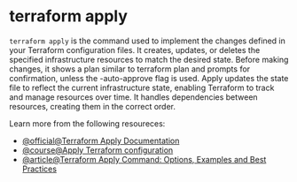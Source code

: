 # terraform apply

`terraform apply` is the command used to implement the changes defined in your Terraform configuration files. It creates, updates, or deletes the specified infrastructure resources to match the desired state. Before making changes, it shows a plan similar to terraform plan and prompts for confirmation, unless the -auto-approve flag is used. Apply updates the state file to reflect the current infrastructure state, enabling Terraform to track and manage resources over time. It handles dependencies between resources, creating them in the correct order.

Learn more from the following resoureces:

- [@official@Terraform Apply Documentation](https://developer.hashicorp.com/terraform/cli/commands/apply)
- [@course@Apply Terraform configuration](https://developer.hashicorp.com/terraform/tutorials/cli/apply)
- [@article@Terraform Apply Command: Options, Examples and Best Practices](https://www.env0.com/blog/terraform-apply-guide-command-options-and-examples)